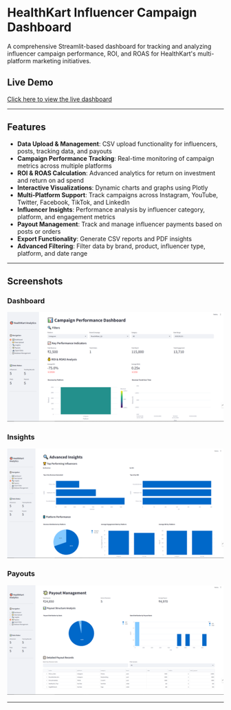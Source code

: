 # HealthKart Influencer Campaign Dashboard

A comprehensive Streamlit-based dashboard for tracking and analyzing influencer campaign performance, ROI, and ROAS for HealthKart's multi-platform marketing initiatives.

## Live Demo

[Click here to view the live dashboard](https://trackerpro-main.streamlit.app/)  

---



## Features

- **Data Upload & Management**: CSV upload functionality for influencers, posts, tracking data, and payouts
- **Campaign Performance Tracking**: Real-time monitoring of campaign metrics across multiple platforms
- **ROI & ROAS Calculation**: Advanced analytics for return on investment and return on ad spend
- **Interactive Visualizations**: Dynamic charts and graphs using Plotly
- **Multi-Platform Support**: Track campaigns across Instagram, YouTube, Twitter, Facebook, TikTok, and LinkedIn
- **Influencer Insights**: Performance analysis by influencer category, platform, and engagement metrics
- **Payout Management**: Track and manage influencer payments based on posts or orders
- **Export Functionality**: Generate CSV reports and PDF insights
- **Advanced Filtering**: Filter data by brand, product, influencer type, platform, and date range

---

## Screenshots

### Dashboard
![Dashboard Overview](screenshots/img2.png)

### Insights
![Campaign Insights](screenshots/img3.png)

### Payouts
![Influencer Performance](screenshots/img4.png)

---



